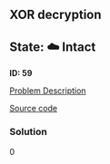 ## XOR decryption

## State: :cloud: **Intact**

**ID: 59**

[Problem Description](https://projecteuler.net/problem=59)

[Source code](main.cpp)

### Solution
0